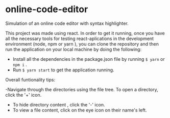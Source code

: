 # online-code-editor
Simulation of an online code editor with syntax highlighter.

This project was made using react.
In order to get it running, once you have all the necessary tools for testing react-aplications
in the development environment (node, npm or yarn ), you can clone the repository and then 
run the application on your local machine by doing the following:

* Install all the dependencies in the package.json file by running ```$ yarn``` or ```npm i``` .
* Run ```$ yarn start``` to get the application running.

Overall funtionality tips:

-Navigate through the directories using the file tree. To open a directory, click the '+' icon.
- To hide directory content , click the '-' icon.
- To view a file content, click on the eye icon on their name's left.

